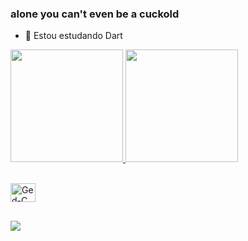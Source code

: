 ### alone you can't even be a cuckold

- 🌱 Estou estudando Dart

<p>
  <a href="https://github.com/Gedsonfa">
  <img height="180cm" src="https://github-readme-stats.vercel.app/api/top-langs/?username=Gedsonfa&layout=compact&langs_count=7&theme=dracula"/>
  <a>
  <img height="180cm" src="https://media0.giphy.com/media/v1.Y2lkPTc5MGI3NjExOGU0NWRlZjM3NTY1ZGIwYmQ5MzI1MDhjMDgzMzQxMjUzNGYwNTJiZiZjdD1n/BK1EfIsdkKZMY/giphy.gif"/>
</p>
<div style="display: inline_block"><br>

<img align="center" alt="Ged-C" height="30" width="40" src="https://cdn.jsdelivr.net/gh/devicons/devicon/icons/c/c-original.svg">

</div>

##

<div>
<a href="https://www.linkedin.com/in/gedson-fernandes-17b082239" target="_blank"><img src="https://img.shields.io/badge/LinkedIn-0077B5?style=for-the-badge&logo=linkedin&logoColor=white" target="_blank"></a>
</div>
